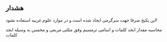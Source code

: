 ## هشدار
این پکیج صرفا جهت  سرگرمی ایجاد شده است و در موارد علوم غریبه استفاده نشود!

محاسبه مقدار ابجد کلمات و اسامی
ترمسیم وفق مثلثی مربعی و مخمس به وسیله ابجد کلمات